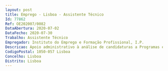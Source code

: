 ```yaml
--- 
layout: post
title: Emprego - Lisboa - Assistente Técnico
Id: 77862
Ref: OE202007/0082
DataAbertura: 2020-07-02
DataFecho: 2020-07-30
Trabalho: Assistente Técnico
Empregador: Instituto do Emprego e Formação Profissional, I.P.
Descricao: Apoio administrativo à análise de candidaturas a Programas e Medidas.
CodigoPostal: 1050-057 Lisboa
Concelho: Lisboa
Distrito: Lisboa
--- 
```

